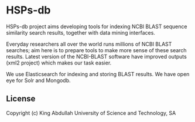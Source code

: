# HSPs-db

HSPs-db project aims developing tools for indexing NCBI BLAST sequence similarity
search results, together with data mining interfaces.

Everyday researchers all over the world runs millions of NCBI BLAST
searches; aim here is to prepare tools to make more sense of these search results.
Latest version of the NCBI-BLAST software have improved outputs (xml2 project)
which makes our task easier.

We use Elasticsearch for indexing and storing BLAST results.
We have open eye for Solr and Mongodb.


## License

Copyright (c) King Abdullah University of Science and Technology, SA
